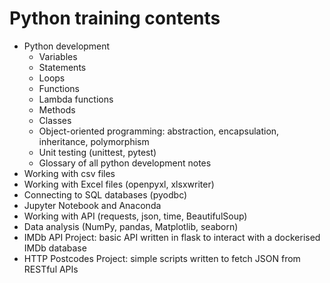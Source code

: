 # Python training contents

- Python development
    - Variables
    - Statements
    - Loops
    - Functions
    - Lambda functions
    - Methods
    - Classes
    - Object-oriented programming: abstraction, encapsulation, inheritance, polymorphism
    - Unit testing (unittest, pytest)
    - Glossary of all python development notes
- Working with csv files
- Working with Excel files (openpyxl, xlsxwriter)
- Connecting to SQL databases (pyodbc)
- Jupyter Notebook and Anaconda
- Working with API (requests, json, time, BeautifulSoup)
- Data analysis (NumPy, pandas, Matplotlib, seaborn)
- IMDb API Project: basic API written in flask to interact with a dockerised IMDb database
- HTTP Postcodes Project: simple scripts written to fetch JSON from RESTful APIs